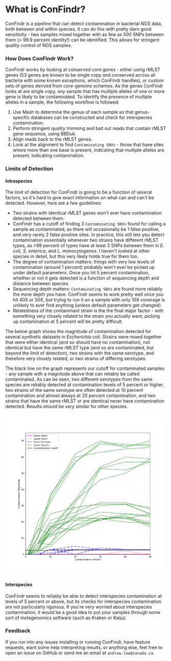 # What is ConFindr?

ConFindr is a pipeline that can detect contamination in bacterial NGS data, both between and within species. It can do this with pretty darn good sensitivity - two samples mixed together with as few as
500 SNPs between them (> 99.9 percent identity!) can be identified. This allows for stringent quality control of NGS samples.

### How Does ConFindr Work?

ConFindr works by looking at conserved core genes - either using rMLST genes (53 genes are known to be single copy and conserved across all bacteria with some known exceptions, which ConFindr handles), or 
 custom sets of genes derived from core-genome schemes. As the genes ConFindr looks at are single copy, any sample that has multiple alleles of one or more gene is likely to be contaminated. 
To identify the presence of multiple alleles in a sample, the following workflow is followed:

1. Use Mash to determine the genus of each sample so that genus-specific databases can be constructed
and check for interspecies contamination.
2. Perform stringent quality trimming and bait out reads that contain rMLST gene sequence, using BBDuk.
3. Align reads back to the rMLST genes.
4. Look at the alignment to find `Contaminating SNVs` - those that have sites where more than one base is present, indicating
that multiple alleles are present, indicating contamination.

### Limits of Detection

#### Intraspecies

The limit of detection for ConFindr is going to be a function of several factors, so it's hard to give
exact information on what can and can't be detected. However, here are a few guidelines:

- Two strains with identical rMLST genes won't ever have contamination detected between them. 
- ConFindr has a cutoff of finding 3 `Contaminating SNVs` found for calling a sample as contaminated, as
there will occasionally be 1 false positive, and very rarely 2 false positive sites. In practice, this still lets you detect
contamination essentially whenever two strains have different rMLST types, as >99 percent of types have
at least 3 SNPs between them in _E. coli_, _S. enterica_, and _L. monocytogenes_. I haven't looked at other
species in detail, but this very likely holds true for them too.
- The degree of contamination matters: things with very low levels of contamination (around 1 percent) probably
won't ever be picked up under default parameters. Once you hit 5 percent contamination, whether or not it gets
detected is a function of sequencing depth and distance between species.
- Sequencing depth matters: `Contaminating SNVs` are found more reliably the more depth you have. ConFindr seems
to work pretty well once you hit 40X or 50X, but trying to run it on a sample with only 10X coverage is unlikely to ever
find anything (unless default parameters get changed)
- Relatedness of the contaminant strain is the the final major factor - with something very closely related to the
strain you actually want, picking up contamination at 5 percent will be pretty difficult.


The below graph shows the magnitude of contamination detected for several synthetic datasets in *Escherichia coli*.
Strains were mixed together that were either identical (and so should have no contamination), not identical but
have the same rMLST type (and so are contaminated, but beyond the limit of detection), two strains with the same serotype,
and therefore very closely related, or two strains of differing serotypes.

The black line on the graph represents our cutoff for contaminated samples - any sample with a magnitude above that
can reliably be called contaminated. As can be seen, two different serotypes from the same species are reliably detected
at contamination levels of 5 percent or higher, two strains of the same serotype are often detected at 10 percent
contamination and almost always at 20 percent contamination, and two strains that have the same rMLST or are identical
never have contamination detected. Results should be very similar for other species.

![alt text](performance.png "ConFindr Performance")

#### Interspecies

ConFindr seems to reliably be able to detect interspecies contamination at levels of 5 percent or above, but its checks
for interspecies contamination are not particularly rigorous. If you're very worried about interspecies contamination,
it would be a good idea to put your samples through some sort of metagenomics software (such as Kraken or Kaiju).

### Feedback

If you run into any issues installing or running ConFindr, have feature requests, want some help interpreting results, or
anything else, feel free to open an issue on GitHub or send me an email at `andrew.low@canada.ca`.
